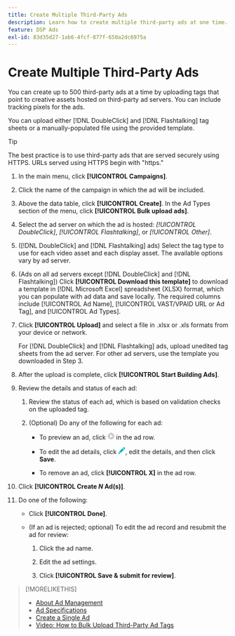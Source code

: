 ```yaml
---
title: Create Multiple Third-Party Ads
description: Learn how to create multiple third-party ads at one time.
feature: DSP Ads
exl-id: 83d35d27-1ab6-4fcf-877f-650a2dc6975a
---
```

# Create Multiple Third-Party Ads

You can create up to 500 third-party ads at a time by uploading tags that point to creative assets hosted on third-party ad servers. You can include tracking pixels for the ads.<!-- The bulksheet template for other ad servers says you can include 200. Which is it: 200 or 500? -->

You can upload either [!DNL DoubleClick] and [!DNL Flashtalking] tag sheets or a manually-populated file using the provided template.

>[!TIP]
>
> The best practice is to use third-party ads that are served securely using HTTPS. URLs served using HTTPS begin with "https."

1. In the main menu, click **[!UICONTROL Campaigns]**.

1. Click the name of the campaign in which the ad will be included.

1. Above the data table, click **[!UICONTROL Create]**. In the Ad Types section of the menu, click **[!UICONTROL Bulk upload ads]**.

1. Select the ad server on which the ad is hosted: *[!UICONTROL DoubleClick]*, *[!UICONTROL Flashtalking]*, or *[!UICONTROL Other]*.

1. ([!DNL DoubleClick] and [!DNL Flashtalking] ads) Select the tag type to use for each video asset and each display asset. The available options vary by ad server.

1. (Ads on all ad servers except [!DNL DoubleClick] and [!DNL Flashtalking]) Click **[!UICONTROL Download this template]** to download a template in [!DNL Microsoft Excel] spreadsheet (XLSX) format, which you can populate with ad data and save locally. The required columns include [!UICONTROL Ad Name], [!UICONTROL VAST/VPAID URL or Ad Tag], and [!UICONTROL Ad Types].

1. Click **[!UICONTROL Upload]** and select a file in .xlsx or .xls formats from your device or network.

   For [!DNL DoubleClick] and [!DNL Flashtalking] ads, upload unedited tag sheets from the ad server. For other ad servers, use the template you downloaded in Step 3.

1. After the upload is complete, click **[!UICONTROL Start Building Ads]**.

1. Review the details and status of each ad:

   1. Review the status of each ad, which is based on validation checks on the uploaded tag.

   1. (Optional) Do any of the following for each ad:

      * To preview an ad, click ![play](/help/dsp/assets/play.png) in the ad row.

      * To edit the ad details, click ![edit](/help/dsp/assets/edit.png), edit the details, and then click **Save**.

      * To remove an ad, click **[!UICONTROL X]** in the ad row.

1. Click **[!UICONTROL Create *N* Ad(s)]**.

1. Do one of the following:

   * Click **[!UICONTROL Done]**.

   * (If an ad is rejected; optional) To edit the ad record and resubmit the ad for review:

      1. Click the ad name.

      1. Edit the ad settings.
      
      1. Click **[!UICONTROL Save & submit for review]**.

>[!MORELIKETHIS]
>
>* [About Ad Management](ad-about.md)
>* [Ad Specifications](ad-specs.md)
>* [Create a Single Ad](ad-create.md)
>* [Video: How to Bulk Upload Third-Party Ad Tags](https://experienceleague.adobe.com/docs/advertising-cloud-learn/tutorials/dsp/bulk-upload-third-party-ad-tags.html)
